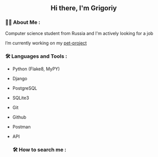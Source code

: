 <h2 align="center">Hi there, I'm Grigoriy</a> 

### :man_technologist: About Me :
Computer science student from Russia and I'm actively looking for a job

I’m currently working on my [pet-project](https://github.com/forgitaccaunt/vault_98)
### :hammer_and_wrench: Languages and Tools :
- Python (Flake8, MyPY)
- Django
- PostgreSQL
- SQLite3
- Git
- Github
- Postman
- API

  ### :hammer_and_wrench: How to search me :
